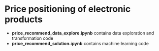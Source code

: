 # Price positioning of electronic products

* **price_recommend_data_explore.ipynb** contains data exploration and transformation code
* **price_recommend_solution.ipynb** contains machine learning code

